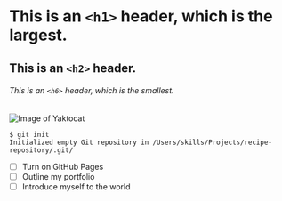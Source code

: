 # This is an `<h1>` header, which is the largest.
## This is an `<h2>` header.
###### This is an `<h6>` header, which is the smallest.

![Image of Yaktocat](https://octodex.github.com/images/yaktocat.png)

```
$ git init
Initialized empty Git repository in /Users/skills/Projects/recipe-repository/.git/
```

- [ ] Turn on GitHub Pages
- [ ] Outline my portfolio
- [ ] Introduce myself to the world

